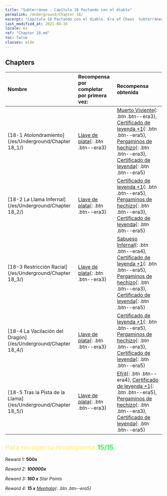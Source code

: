 ```yaml
---
title: "Subterráneo - Capítulo 18 Pactando con el diablo"
permalink: /Underground/Chapter 18/
excerpt: "Capítulo 18 Pactando con el diablo. Era of Chaos  Subterráneo - Capítulo 18. Pactando con el diablo"
last_modified_at: 2021-04-16
locale: es
ref: "Chapter 18.md"
toc: false
classes: wide
---
```


## Chapters

  | Nombre |  Recompensa por completar por primera vez: | Recompensa obtenida |
  |:------------|:------------|:------------| 
  | [18-1 Atolondramiento](/es/Underground/Chapter 18_1/) | [Llave de plata](/es/Items/con_693/){: .btn .btn--era3} | [Muerto Viviente](/es/Items/unt_209/){: .btn .btn--era3}, [Certificado de leyenda +1](/es/Items/mat_74/){: .btn .btn--era5}, [Pergaminos de hechizo](/es/Items/con_694/){: .btn .btn--era3}, [Certificado de leyenda](/es/Items/mat_67/){: .btn .btn--era5} |
  | [18-2 La Llama Infernal](/es/Underground/Chapter 18_2/) | [Llave de plata](/es/Items/con_693/){: .btn .btn--era3} | [Certificado de leyenda +1](/es/Items/mat_74/){: .btn .btn--era5}, [Pergaminos de hechizo](/es/Items/con_694/){: .btn .btn--era3}, [Certificado de leyenda](/es/Items/mat_67/){: .btn .btn--era5} |
  | [18-3 Restricción Racial](/es/Underground/Chapter 18_3/) | [Llave de plata](/es/Items/con_693/){: .btn .btn--era3} | [Sabueso Infernal](/es/Items/unt_228/){: .btn .btn--era4}, [Certificado de leyenda +1](/es/Items/mat_74/){: .btn .btn--era5}, [Pergaminos de hechizo](/es/Items/con_694/){: .btn .btn--era3}, [Certificado de leyenda](/es/Items/mat_67/){: .btn .btn--era5} |
  | [18-4 La Vacilación del Dragón](/es/Underground/Chapter 18_4/) | [Llave de plata](/es/Items/con_693/){: .btn .btn--era3} | [Certificado de leyenda +1](/es/Items/mat_74/){: .btn .btn--era5}, [Pergaminos de hechizo](/es/Items/con_694/){: .btn .btn--era3}, [Certificado de leyenda](/es/Items/mat_67/){: .btn .btn--era5} |
  | [18-5 Tras la Pista de la Llama](/es/Underground/Chapter 18_5/) | [Llave de plata](/es/Items/con_693/){: .btn .btn--era3} | [Efrit](/es/Items/unt_231/){: .btn .btn--era4}, [Certificado de leyenda +1](/es/Items/mat_74/){: .btn .btn--era5}, [Pergaminos de hechizo](/es/Items/con_694/){: .btn .btn--era3}, [Certificado de leyenda](/es/Items/mat_67/){: .btn .btn--era5} |


## <span style="color: #ffeea0">Para recoger tu recompensa:</span><span style="color: #27f73a">15/15</span>

 Reward 1:  **500x** <i class="fas fa-gem"/>

 Reward 2:  **100000x** <i class="fas fa-coins"/>

 Reward 3: **160 x** Star Points

 Reward 4: **15 x** [Mephala](/es/Items/her_367/){: .btn .btn--era5}


